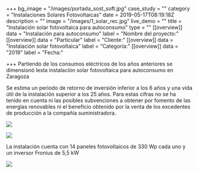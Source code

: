 +++
bg_image = "/images/portada_sost_soft.jpg"
case_study = ""
category = "Instalaciones Solares Fotovoltaicas"
date = 2019-05-17T08:19:18Z
description = ""
image = "/images/1_solar_rec.jpg"
live_demo = ""
title = "Instalación solar fotovoltaica para autoconsumo"
type = ""
[[overview]]
data = "Instalación para autoconsumo"
label = "Nombre del proyecto:"
[[overview]]
data = "Particular"
label = "Cliente:"
[[overview]]
data = "Instalación solar fotovoltaica"
label = "Categoría:"
[[overview]]
data = "2019"
label = "Fecha:"

+++
Partiendo de los consumos eléctricos de los años anteriores se dimensionó lesta instalación solar fotovoltaica para autoconsumo en Zaragoza

Se estima un periodo de retorno de inversión inferior a los 6 años y una vida útil de la instalación superior a los 25 años. Para estas cifras no se ha tenido en cuenta ni las posibles subvenciones a obtener por fomento de las energías renovables ni el beneficio obtenido por la venta de los excedentes de producción a la compañía suministradora.

![](/images/20190716.JPG)

![](/images/20190705.JPG)

La instalación cuenta con 14 paneles fotovoltaicos de 330 Wp cada uno y un inversor Fronius de 5,5 kW

![](/images/solar_1.jpg)